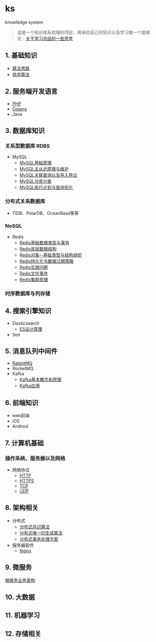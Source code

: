 ks
==

knowledge system

> 这是一个知识体系梳理的项目，用来给自己的知识以及学习做一个提纲.
> 另：[关于学习总结的一些思考](/think.md)

## 1. 基础知识

- [算法思路](/Base/Algorithm/README.md)
- [排序算法](/Base/Sort/README.md)

## 2. 服务端开发语言

- [PHP](/Language/PHP/README.md)
- [Golang](/Language/Golang/README.md)
- Java

## 3. 数据库知识

### 关系型数据库 RDBS

- MySQL
    - [MySQL基础原理](/DB/RDBS/MySQL01.md)
    - [MySQL主从远原理与维护](/DB/RDBS/MySQL02.md)
    - [MySQL关联查询以及导入导出](/DB/RDBS/MySQL03.md)
    - [MySQL分库分表](/DB/RDBS/MySQL04.md)
    - [MySQL执行计划与查询优化](/DB/RDBS/MySQL05.md)

### 分布式关系数据库

- TiDB、PolarDB、OceanBase等等

### NoSQL

- Redis
    - [Redis基础数据类型与事务](/DB/Redis/Redis01.md)
    - [Redis底层数据结构](/DB/Redis/Redis02.md)
    - [Redis对象--基础类型与结构组织](/DB/Redis/Redis03.md)
    - [Redis持久化与数据过期策略](/DB/Redis/Redis04.md)
    - [Redis实践问题](/DB/Redis/Redis05.md)
    - [Redis文件事件](/DB/Redis/Redis06.md)
    - [Redis集群原理](/DB/Redis/Redis07.md)

### 时序数据库与列存储

## 4. 搜索引擎知识

- Elasticsearch
    - [ES设计原理](/Search/ES/Elasticsearch01.md)
- Solr

## 5. 消息队列中间件

- [RabbitMQ](/MQ/RabbitMQ/RabbitMQ.md)
- RocketMQ
- Kafka
    - [Kafka基本概念和原理](/MQ/Kafka/kafka01.md)
    - [Kafka应用](/MQ/Kafka/kafka02.md)

## 6. 前端知识

- web前端
- iOS
- Android

## 7. 计算机基础

### 操作系统、服务器以及网络

- 网络协议
    - [HTTP](/Network/Protocol/HTTP.md)
    - [HTTPS](/Network/Protocol/HTTPS.md)
    - [TCP](/Network/Protocol/TCP.md)
    - [UDP](/Network/Protocol/UDP.md)

## 8. 架构相关

- 分布式
    - [分布式共识算法](/Structure/Distributed/Consensus.md)
    - [分布式唯一ID生成算法](/Structure/Distributed/ID.md)
    - [分布式事务处理方案](/Structure/Distributed/Trainsaction.md)
- 服务器软件
    - [Nginx](/Structure/HttpServer/Nginx.md)

## 9. 微服务

[微服务业务架构](/Structure/Ms/README.md)

## 10. 大数据

## 11. 机器学习

## 12. 存储相关

